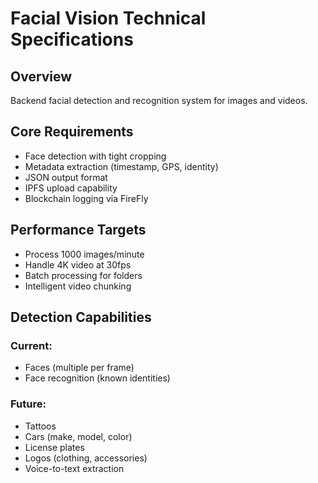 # Facial Vision Technical Specifications

## Overview
Backend facial detection and recognition system for images and videos.

## Core Requirements
- Face detection with tight cropping
- Metadata extraction (timestamp, GPS, identity)
- JSON output format
- IPFS upload capability
- Blockchain logging via FireFly

## Performance Targets
- Process 1000 images/minute
- Handle 4K video at 30fps
- Batch processing for folders
- Intelligent video chunking

## Detection Capabilities
### Current:
- Faces (multiple per frame)
- Face recognition (known identities)

### Future:
- Tattoos
- Cars (make, model, color)
- License plates
- Logos (clothing, accessories)
- Voice-to-text extraction